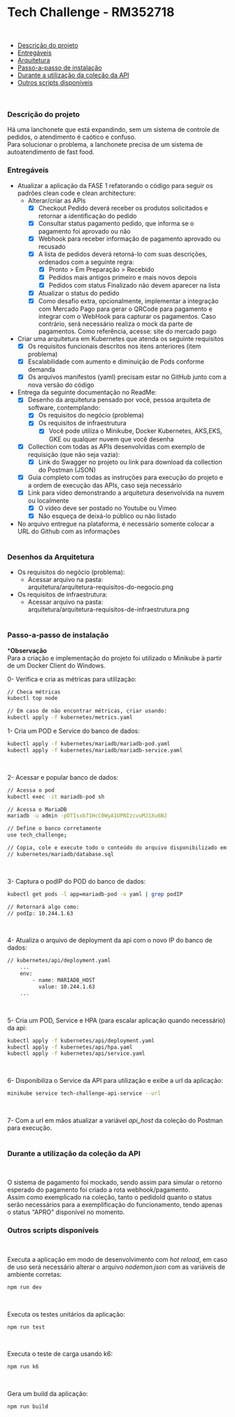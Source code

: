# Tech Challenge - RM352718

<br />

* [Descrição do projeto](#descricao)
* [Entregáveis](#entregaveis)
* [Arquitetura](#arquitetura)
* [Passo-a-passo de instalação](#instalacao)
* [Durante a utilização da coleção da API](#utilizacao)
* [Outros scripts disponíveis](#scripts)

<br />

<h3 id="descricao">Descrição do projeto</h3>

Há uma lanchonete que está expandindo, sem um sistema de controle de pedidos, o atendimento é caótico e confuso.<br />
Para solucionar o problema, a lanchonete precisa de um sistema de autoatendimento de fast food.
<br />

<h3 id="entregaveis">Entregáveis</h3>

- Atualizar a aplicação da FASE 1 refatorando o código para seguir os padrões clean code e clean architecture:<br />
    - Alterar/criar as APIs
        - [x] Checkout Pedido deverá receber os produtos solicitados e retornar a identificação do pedido
        - [x] Consultar status pagamento pedido, que informa se o pagamento foi aprovado ou não
        - [x] Webhook para receber informação de pagamento aprovado ou recusado
        - [x] A lista de pedidos deverá retorná-lo com suas descrições, ordenados com a seguinte regra:
            - [x] Pronto > Em Preparação > Recebido
            - [x] Pedidos mais antigos primeiro e mais novos depois
            - [x] Pedidos com status Finalizado não devem aparecer na lista
        - [x] Atualizar o status do pedido
        - [x] Como desafio extra, opcionalmente, implementar a integração com Mercado Pago para gerar o QRCode para pagamento e integrar com o WebHook para capturar os pagamentos. Caso contrário, será necessário realiza o mock da parte de pagamentos. Como referência, acesse: site do mercado pago
        
- Criar uma arquitetura em Kubernetes que atenda os seguinte requisitos
    - [x] Os requisitos funcionais descritos nos itens anteriores (item problema)
    - [x] Escalabilidade com aumento e diminuição de Pods conforme demanda
    - [x] Os arquivos manifestos (yaml) precisam estar no GitHub junto com a nova versão do código

- Entrega da seguinte documentação no ReadMe:
    - [x] Desenho da arquitetura pensado por você, pessoa arquiteta de software, contemplando:
        - [x] Os requisitos do negócio (problema)
        - [x] Os requisitos de infraestrutura
            - [x] Você pode utiliza o Minikube, Docker Kubernetes, AKS,EKS, GKE ou qualquer nuvem que você desenha
    - [x] Collection com todas as APIs desenvolvidas com exemplo de requisição (que não seja vazia):
        - [x] Link do Swagger no projeto ou link para download da collection do Postman (JSON)
    - [x] Guia completo com todas as instruções para execução do projeto e a ordem de execução das APIs, caso seja necessário
    - [x] Link para vídeo demonstrando a arquitetura desenvolvida na nuvem ou localmente
        - [x] O vídeo deve ser postado no Youtube ou Vimeo
        - [x] Não esqueça de deixá-lo público ou não listado

- No arquivo entregue na plataforma, é necessário somente colocar a URL do Github com as informações
<br /><br />


<h3 id="arquitetura">Desenhos da Arquitetura</h3>

- Os requisitos do negócio (problema):
    - Acessar arquivo na pasta: <br />
        arquitetura/arquitetura-requisitos-do-negocio.png
- Os requisitos de infraestrutura:
    - Acessar arquivo na pasta: <br />
        arquitetura/arquitetura-requisitos-de-infraestrutura.png
<br /><br />

<h3 id="instalacao">Passo-a-passo de instalação</h3>

***Observação**<br />
Para a criação e implementação do projeto foi utilizado o Minikube à partir de um Docker Client do Windows.
<br />

0- Verifica e cria as métricas para utilização:
```bash
// Checa métricas
kubectl top node

// Em caso de não encontrar métricas, criar usando:
kubectl apply -f kubernetes/metrics.yaml
```

1- Cria um POD e Service do banco de dados:
```bash
kubectl apply -f kubernetes/mariadb/mariadb-pod.yaml
kubectl apply -f kubernetes/mariadb/mariadb-service.yaml
```
<br />

2- Acessar e popular banco de dados:
```bash
// Acessa o pod
kubectl exec -it mariadb-pod sh

// Acessa o MariaDB
mariadb -u admin -pOTIsxb71HcC0WyA1UPNIzcvuMJ1Xu6NJ

// Define o banco corretamente
use tech_challenge;

// Copia, cole e execute todo o conteúdo do arquivo disponibilizado em:
// kubernetes/mariadb/database.sql
```
<br />

3- Captura o podIP do POD do banco de dados:
```bash
kubectl get pods -l app=mariadb-pod -o yaml | grep podIP

// Retornará algo como:
// podIp: 10.244.1.63
```
<br />

4- Atualiza o arquivo de deployment da api com o novo IP do banco de dados:
```bash
// kubernetes/api/deployment.yaml
    ...
    env: 
        - name: MARIADB_HOST
          value: 10.244.1.63
    ...
```
<br />

5- Cria um POD, Service e HPA (para escalar aplicação quando necessário) da api:
```bash
kubectl apply -f kubernetes/api/deployment.yaml
kubectl apply -f kubernetes/api/hpa.yaml
kubectl apply -f kubernetes/api/service.yaml
```
<br />

6- Disponibiliza o Service da API para utilização e exibe a url da aplicação:
```bash
minikube service tech-challenge-api-service --url
```
<br />

7- Com a url em mãos atualizar a variável *api_host* da coleção do Postman para execução.
<br /><br />

<h3 id="utilizacao">Durante a utilização da coleção da API</h3>
<br />

O sistema de pagamento foi mockado, sendo assim para simular o retorno esperado do pagamento foi criado a rota webhook/pagamento.<br />
Assim como exemplicado na coleção, tanto o pedidoId quanto o status serão necessários para a exemplificação do funcionamento, tendo apenas o status "APRO" disponível no momento.
<br />


<h3 id="scripts">Outros scripts disponíveis</h3>
<br />

Executa a aplicação em modo de desenvolvimento com *hot reload*, em caso de uso será necessário alterar o arquivo *nodemon.json* com as variáveis de ambiente corretas:
```bash
npm run dev
```
<br />

Executa os testes unitários da aplicação:
```bash
npm run test
```
<br />

Executa o teste de carga usando k6:
```bash
npm run k6
```
<br />

Gera um build da aplicação:
```bash
npm run build
```